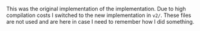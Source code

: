 This was the original implementation of the implementation. Due to high compilation costs I switched to the new implementation in `v2/`.
These files are not used and are here in case I need to remember how I did something.